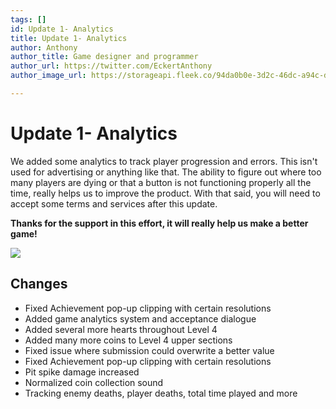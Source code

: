 ```yaml
---
tags: []
id: Update 1- Analytics
title: Update 1- Analytics
author: Anthony
author_title: Game designer and programmer
author_url: https://twitter.com/EckertAnthony
author_image_url: https://storageapi.fleek.co/94da0b0e-3d2c-46dc-a94c-df68eb5eec1b-bucket/ngsm.png

---
```

# Update 1- Analytics

We added some analytics to track player progression and errors. This isn't used for advertising or anything like that. The ability to figure out where too many players are dying or that a button is not functioning properly all the time, really helps us to improve the product. With that said, you will need to accept some terms and services after this update. 

**Thanks for the support in this effort, it will really help us make a better game!**

![](/img/txh4j5ccmo.png)

## Changes

* Fixed Achievement pop-up clipping with certain resolutions
* Added game analytics system and acceptance dialogue
* Added several more hearts throughout Level 4
* Added many more coins to Level 4 upper sections
* Fixed issue where submission could overwrite a better value
* Fixed Achievement pop-up clipping with certain resolutions
* Pit spike damage increased
* Normalized coin collection sound
* Tracking enemy deaths, player deaths, total time played and more